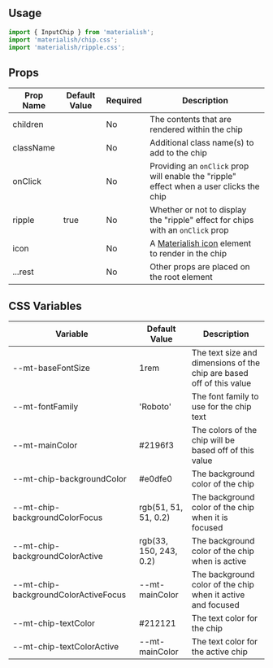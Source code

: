 ## Usage

```jsx
import { InputChip } from 'materialish';
import 'materialish/chip.css';
import 'materialish/ripple.css';
```

## Props

| Prop Name | Default Value | Required | Description                                                                             |
| --------- | ------------- | -------- | --------------------------------------------------------------------------------------- |
| children  |               | No       | The contents that are rendered within the chip                                          |
| className |               | No       | Additional class name(s) to add to the chip                                             |
| onClick   |               | No       | Providing an `onClick` prop will enable the "ripple" effect when a user clicks the chip |
| ripple    | true          | No       | Whether or not to display the "ripple" effect for chips with an `onClick` prop          |
| icon      |               | No       | A [Materialish icon](/icons) element to render in the chip                              |
| ...rest   |               | No       | Other props are placed on the root element                                              |

## CSS Variables

| Variable                             | Default Value          | Description                                                          |
| ------------------------------------ | ---------------------- | -------------------------------------------------------------------- |
| --mt-baseFontSize                    | 1rem                   | The text size and dimensions of the chip are based off of this value |
| --mt-fontFamily                      | 'Roboto'               | The font family to use for the chip text                             |
| --mt-mainColor                       | #2196f3                | The colors of the chip will be based off of this value               |
| --mt-chip-backgroundColor            | #e0dfe0                | The background color of the chip                                     |
| --mt-chip-backgroundColorFocus       | rgb(51, 51, 51, 0.2)   | The background color of the chip when it is focused                  |
| --mt-chip-backgroundColorActive      | rgb(33, 150, 243, 0.2) | The background color of the chip when is active                      |
| --mt-chip-backgroundColorActiveFocus | --mt-mainColor         | The background color of the chip when it active and focused          |
| --mt-chip-textColor                  | #212121                | The text color for the chip                                          |
| --mt-chip-textColorActive            | --mt-mainColor         | The text color for the active chip                                   |
